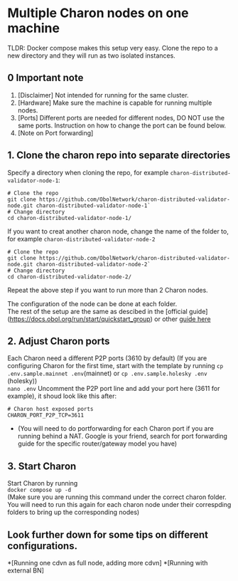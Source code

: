 # Multiple Charon nodes on one machine

TLDR: Docker compose makes this setup very easy. Clone the repo to a new directory and they will run as two isolated instances.

## 0 Important note
1. [Disclaimer] Not intended for running for the same cluster.
2. [Hardware] Make sure the machine is capable for running multiple nodes.
3. [Ports] Different ports are needed for different nodes, DO NOT use the same ports. Instruction on how to change the port can be found below.  
4. [Note on Port forwarding]

## 1. Clone the charon repo into separate directories  
Specify a directory when cloning the repo, for example `charon-distributed-validator-node-1`:  
```
# Clone the repo
git clone https://github.com/ObolNetwork/charon-distributed-validator-node.git charon-distributed-validator-node-1`
# Change directory
cd charon-distributed-validator-node-1/
```

If you want to creat another charon node, change the name of the folder to, for example `charon-distributed-validator-node-2`  
```
# Clone the repo
git clone https://github.com/ObolNetwork/charon-distributed-validator-node.git charon-distributed-validator-node-2`
# Change directory
cd charon-distributed-validator-node-2/
```
Repeat the above step if you want to run more than 2 Charon nodes.  

The configuration of the node can be done at each folder.  
The rest of the setup are the same as descibed in the [official guide] (https://docs.obol.org/run/start/quickstart_group) or other [guide here](https://github.com/atomicwhale/obol-guides)  

## 2. Adjust Charon ports  
Each Charon need a different P2P ports (3610 by default)
(If you are configuring Charon for the first time, start with the template by running `cp .env.sample.mainnet .env`(mainnet) or `cp .env.sample.holesky .env` (holesky))  
`nano .env`
Uncomment the P2P port line and add your port here (3611 for example), it shoud look like this after:  
```
# Charon host exposed ports
CHARON_PORT_P2P_TCP=3611
```
* (You will need to do portforwarding for each Charon port if you are running behind a NAT. Google is your friend, search for port forwarding guide for the specific router/gateway model you have)  

## 3. Start Charon  
Start Charon by running  
`docker compose up -d`  
(Make sure you are running this command under the correct charon folder. You will need to run this again for each charon node under their correspding folders to bring up the corresponding nodes)  
  
**Look further down for some tips on different configurations.**  
-----------
*[Running one cdvn as full node, adding more cdvn]
*[Running with external BN]
